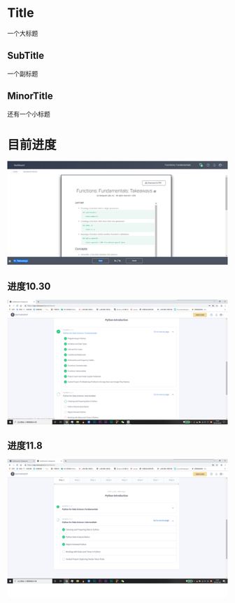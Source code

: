 # Title
一个大标题
## SubTitle
一个副标题
## MinorTitle
还有一个小标题
# 目前进度


![进度](https://github.com/ophwsjtu18/ohw19f/blob/master/student/gyz/%E8%BF%9B%E5%BA%A610.23.png)
## 进度10.30


![进度](https://github.com/ophwsjtu18/ohw19f/blob/master/student/gyz/%E8%BF%9B%E5%BA%A610.30.png)
## 进度11.8


![进度](https://github.com/ophwsjtu18/ohw19f/blob/master/student/gyz/%E8%BF%9B%E5%BA%A611.8.png)
